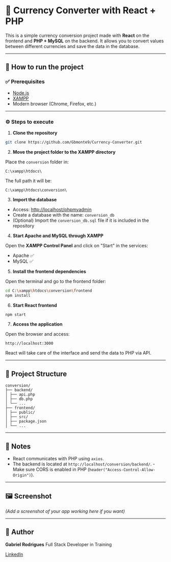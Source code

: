 # 💱 Currency Converter with React + PHP

This is a simple currency conversion project made with **React** on the frontend and **PHP + MySQL** on the backend. It allows you to convert values ​​between different currencies and save the data in the database.

---

## 🚀 How to run the project

### ✅ Prerequisites

- [Node.js](https://nodejs.org/)
- [XAMPP](https://www.apachefriends.org/pt_br/index.html)
- Modern browser (Chrome, Firefox, etc.)

---

### ⚙️ Steps to execute

1. **Clone the repository**

```bash
git clone https://github.com/Gbmonte9/Currency-Converter.git
```

2. **Move the project folder to the XAMPP directory**

Place the `conversion` folder in:

```
C:\xampp\htdocs\
```

The full path it will be:

```
C:\xampp\htdocs\conversion\
```

3. **Import the database**

- Access: [http://localhost/phpmyadmin](http://localhost/phpmyadmin)
- Create a database with the name: `conversion_db`
- (Optional) Import the `conversion_db.sql` file if it is included in the repository

4. **Start Apache and MySQL through XAMPP**

Open the **XAMPP Control Panel** and click on "Start" in the services:

- Apache ✅
- MySQL ✅

5. **Install the frontend dependencies**

Open the terminal and go to the frontend folder:

```bash
cd C:\xampp\htdocs\conversion\frontend
npm install
```

6. **Start React frontend**

```bash
npm start
```

7. **Access the application**

Open the browser and access:

```
http://localhost:3000
```

React will take care of the interface and send the data to PHP via API.

---

## 📁 Project Structure

```
conversion/
├── backend/
│ ├── api.php
│ ├── db.php
│ └── ...
├── frontend/
│ ├── public/
│ ├── src/
│ ├── package.json
│ └── ...
```

---
## 📝 Notes

- React communicates with PHP using `axios`.
- The backend is located at `http://localhost/conversion/backend/`. - Make sure CORS is enabled in PHP (`header("Access-Control-Allow-Origin")`).

---

## 🖼️ Screenshot

*(Add a screenshot of your app working here if you want)*

---

## 👤 Author

**Gabriel Rodrigues**
Full Stack Developer in Training

[LinkedIn](https://www.linkedin.com/in/gabriel-rodrigues-mt/)